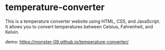 # temperature-converter
This is a temperature converter website using HTML, CSS, and JavaScript. It allows you to convert temperatures between Celsius, Fahrenheit, and Kelvin.

demo: 
https://monster-09.github.io/temperature-converter/
